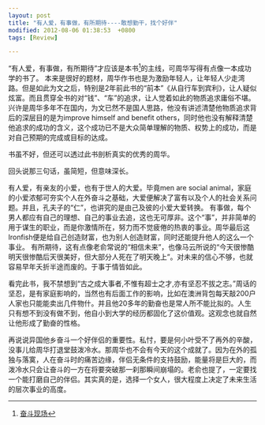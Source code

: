 ```yaml
---
layout: post
title: "有人爱，有事做，有所期待----敢想勤干，找个好伴"
modified: 2012-08-06 01:38:53  +0800
tags: [Review]

---
```



“有人爱，有事做，有所期待”才应该是本书[^This Book]的主线，可周华写得有点像一本成功学的书了。 本来是很好的题材，周华作书也是为激励年轻人，让年轻人少走湾路。但是如此为文之后，特别是2年前此书的“前本”《从自行车到宾利》，让人疑似炫富。而且贯穿全书的对“钱”、“车”的追求，让人觉着如此的物质追求庸俗不堪。兴许是周华多年不在国内，为文已然不是国人思路，他没有讲述清楚他物质追求背后的深层目的是为improve himself and benefit others，同时他也没有解释清楚他追求的成功的含义，这个成功已不是大众简单理解的物质、权势上的成功，而是对自己预期的完成或目标的达成。 

书虽不好，但还可以透过此书剖析真实的优秀的周华。 
 
回头说那三句话，虽简短，但意味深长。

有人爱，有亲友的小爱，也有于世人的大爱。毕竟men are social animal，家庭的小爱浓郁可夯实个人在外奋斗之基础，大爱便解决了富有以及个人的社会关系问题。并且，孔夫子的“仁”，也讲究的是由己及彼的小爱大爱转换。 
有事做，每个男人都应有自己的理想、自己的事业去追，这也无可厚非。这个“事”，并非简单的用于谋生的职业，而是你激情所在，努力而不觉疲倦的热衷的事业。周华最后这Ironfish便是给自己创造财富，也为别人创造财富，同时还能提升他人的这么一个事业。 
有所期待，这有点像老俞常说的“相信未来”，也像马云所说的“今天很惨酷明天很惨酷后天很美好，但大部分人死在了明天晚上”。对未来的信心不够，也就容易早年夭折半途而废的。于事于情皆如此。 
 
看完此书，我不禁想到“古之成大事者,不惟有超士之才,亦有坚忍不拔之志。”周话的坚忍，是有家庭影响的，当然也有后面工作的影响，比如在澳洲背包每天敲200户人家也只能能卖出几件物什。并且他20多年的勤奋也是常人所不能比拟的。人生只有想不到没有做不到，他自小到大学的经历都固化了这价值观。这观念也就自然让他形成了勤奋的性格。 

再说说异国他乡奋斗一个好伴侣的重要性。私忖，要是何小叶受不了再外的辛酸，没事儿给周华打退堂鼓泼冷水。那周华也不会有今天的这个成就了。因为在外的孤独与落寞，人在奋斗时的痛苦边缘，伴侣无条件的支持鼓励，能量将是巨大的，而泼冷水只会让奋斗的一方在将要突破那一刹那瞬间崩塌的。老俞也提了，一定要找一个能打磨自己的伴侣。其实真的是，选择一个女人，很大程度上决定了未来生活的层次事业的高度。

[^This Book]: [奋斗现场](http://book.douban.com/subject/10761102/)